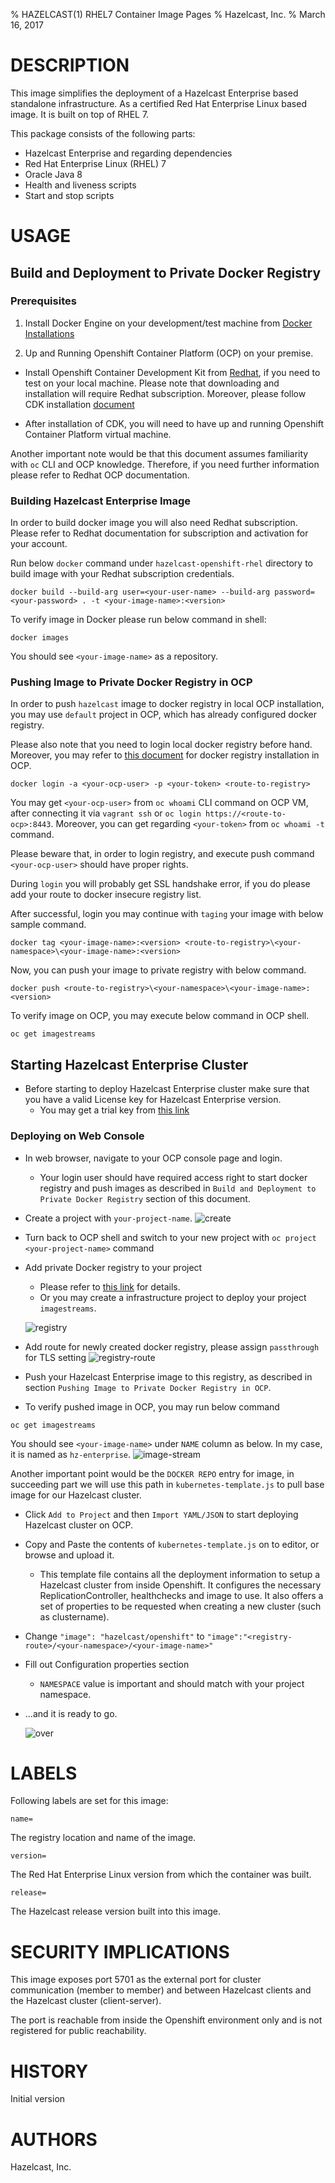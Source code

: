 % HAZELCAST(1) RHEL7 Container Image Pages
% Hazelcast, Inc.
% March 16, 2017


# DESCRIPTION

This image simplifies the deployment of a Hazelcast Enterprise based standalone infrastructure. As a certified
Red Hat Enterprise Linux based image. It is built on top of RHEL 7.

This package consists of the following parts:

* Hazelcast Enterprise and regarding dependencies
* Red Hat Enterprise Linux (RHEL) 7
* Oracle Java 8
* Health and liveness scripts
* Start and stop scripts

# USAGE

## Build and Deployment to Private Docker Registry

### Prerequisites

1) Install Docker Engine on your development/test machine from [Docker Installations](https://docs.docker.com/engine/installation/)

2) Up and Running Openshift Container Platform (OCP) on your premise.
* Install Openshift Container Development Kit from [Redhat](https://developers.redhat.com/products/cdk/download/), if you need to test on your local machine. Please note that
downloading and installation will require Redhat subscription. Moreover, please follow CDK installation
[document](https://access.redhat.com/documentation/en-us/red_hat_container_development_kit/2.4/html/installation_guide/)

* After installation of CDK, you will need to have up and running Openshift Container Platform virtual machine.

Another important note would be that this document assumes familiarity with `oc` CLI and OCP  knowledge. Therefore, if you need further information please refer to Redhat OCP documentation.

### Building Hazelcast Enterprise Image

In order to build docker image you will also need Redhat subscription. Please refer to Redhat documentation for subscription and activation for your account.

Run below ```docker``` command under ```hazelcast-openshift-rhel``` directory to build image with your Redhat subscription credentials.

```
docker build --build-arg user=<your-user-name> --build-arg password=<your-password> . -t <your-image-name>:<version>
```

To verify image in Docker please run below command in shell:
```
docker images
```
You should see `<your-image-name>` as a repository.

### Pushing Image to Private Docker Registry in OCP

In order to push ```hazelcast``` image to docker registry in local OCP installation, you may use ```default``` project in OCP, which has already configured docker registry.

Please also note that you need to login local docker registry before hand.
Moreover, you may refer to [this document](https://docs.openshift.com/enterprise/3.2/install_config/install/docker_registry.html) for docker registry installation in OCP.

 ```
 docker login -a <your-ocp-user> -p <your-token> <route-to-registry>
 ```

You may get `<your-ocp-user>` from `oc whoami` CLI command on OCP VM, after connecting it via `vagrant ssh` or `oc login https://<route-to-ocp>:8443`. Moreover, you can get regarding `<your-token>` from `oc whoami -t` command.

Please beware that, in order to login registry, and execute push command `<your-ocp-user>` should have proper rights.

 During ```login``` you will probably get SSL handshake error, if you do please add your route to docker insecure registry list.

After successful, login you may continue with ```taging``` your image with below sample command.
 ```
 docker tag <your-image-name>:<version> <route-to-registry>\<your-namespace>\<your-image-name>:<version>
  ```
Now, you can push your image to private registry with below command.

```
docker push <route-to-registry>\<your-namespace>\<your-image-name>:<version>
```

To verify image on OCP, you may execute below command in OCP shell.
```
oc get imagestreams
```

## Starting Hazelcast Enterprise Cluster

* Before starting to deploy Hazelcast Enterprise cluster make sure that you have a valid License key for Hazelcast Enterprise version.
  * You may get a trial key from [this link](https://hazelcast.com/hazelcast-enterprise-download/trial/)

### Deploying on Web Console

* In web browser, navigate to your OCP console page and login.
  * Your login user should have required access right to start docker registry and push images as described in `Build and Deployment to Private Docker Registry` section of this document.

* Create a project with `your-project-name`.
  ![create](markdown/images/create-new-project.png)

* Turn back to OCP shell and switch to your new project with `oc project <your-project-name>` command

* Add private Docker registry to your project
  * Please refer to [this link](https://docs.openshift.com/enterprise/3.2/install_config/install/docker_registry.html) for details.
  * Or you may create a infrastructure project to deploy your project `imagestreams`.

  ![registry](markdown/images/registry.png)

* Add route for newly created docker registry, please assign `passthrough` for TLS setting
  ![registry-route](markdown/images/route-registry.png)

* Push your Hazelcast Enterprise image to this registry, as described in section `Pushing Image to Private Docker Registry in OCP`.

* To verify pushed image in OCP, you may run below command
```
oc get imagestreams
```
You should see `<your-image-name>` under `NAME` column as below. In my case, it is named as `hz-enterprise`.
![image-stream](markdown/images/image-stream.png)

Another important point would be the `DOCKER REPO` entry for image, in succeeding part we will use this path in `kubernetes-template.js` to pull base image for our Hazelcast cluster.

* Click `Add to Project` and then `Import YAML/JSON` to start deploying Hazelcast cluster on OCP.

* Copy and Paste the contents of `kubernetes-template.js` on to editor, or browse and upload it.
  * This template file contains all the deployment information to setup a Hazelcast cluster from inside Openshift.
  It configures the necessary ReplicationController, healthchecks and image to use. It also offers a set of properties to be requested when creating a new cluster (such as clustername).

* Change `"image": "hazelcast/openshift"` to `"image":"<registry-route>/<your-namespace>/<your-image-name>"`

* Fill out Configuration properties section
  * `NAMESPACE` value is important and should match with your project namespace.

* ...and it is ready to go.

    ![over](markdown/images/over.png)


# LABELS

Following labels are set for this image:

`name=`

The registry location and name of the image.

`version=`

The Red Hat Enterprise Linux version from which the container was built.

`release=`

The Hazelcast release version built into this image.


# SECURITY IMPLICATIONS

This image exposes port 5701 as the external port for cluster communication (member to member)
and between Hazelcast clients and the Hazelcast cluster (client-server).

The port is reachable from inside the Openshift environment only and is not registered for public
reachability.


# HISTORY

Initial version


# AUTHORS

Hazelcast, Inc.
